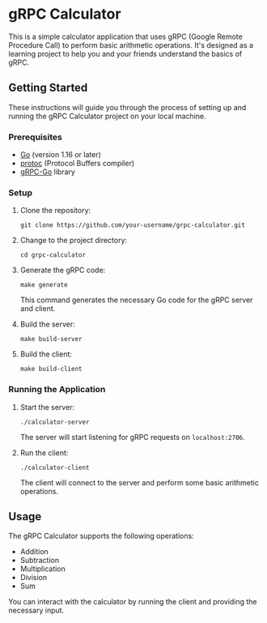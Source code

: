 # gRPC Calculator

This is a simple calculator application that uses gRPC (Google Remote Procedure Call) to perform basic arithmetic operations. It's designed as a learning project to help you and your friends understand the basics of gRPC.

## Getting Started

These instructions will guide you through the process of setting up and running the gRPC Calculator project on your local machine.

### Prerequisites

- [Go](https://golang.org/) (version 1.16 or later)
- [protoc](https://github.com/protocolbuffers/protobuf) (Protocol Buffers compiler)
- [gRPC-Go](https://github.com/grpc/grpc-go) library

### Setup

1. Clone the repository:

   ```
   git clone https://github.com/your-username/grpc-calculator.git
   ```

2. Change to the project directory:

   ```
   cd grpc-calculator
   ```

3. Generate the gRPC code:

   ```
   make generate
   ```

   This command generates the necessary Go code for the gRPC server and client.

4. Build the server:

   ```
   make build-server
   ```

5. Build the client:

   ```
   make build-client
   ```

### Running the Application

1. Start the server:

   ```
   ./calculator-server
   ```

   The server will start listening for gRPC requests on `localhost:2706`.

2. Run the client:

   ```
   ./calculator-client
   ```

   The client will connect to the server and perform some basic arithmetic operations.

## Usage

The gRPC Calculator supports the following operations:

- Addition
- Subtraction
- Multiplication
- Division
- Sum

You can interact with the calculator by running the client and providing the necessary input.
